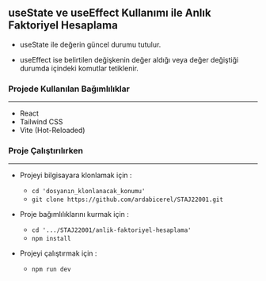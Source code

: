 ## useState ve useEffect Kullanımı ile Anlık Faktoriyel Hesaplama

- useState ile değerin güncel durumu tutulur.

- useEffect ise belirtilen değişkenin değer aldığı veya değer değiştiği durumda içindeki komutlar tetiklenir. 


### Projede Kullanılan Bağımlılıklar
---

- React
- Tailwind CSS
- Vite (Hot-Reloaded)


### Proje Çalıştırılırken
---

- Projeyi bilgisayara klonlamak için : 

    - `cd 'dosyanın_klonlanacak_konumu' `
    - `git clone https://github.com/ardabicerel/STAJ22001.git`

- Proje bağımlılıklarını kurmak için :
  - `cd '.../STAJ22001/anlik-faktoriyel-hesaplama'`
  - `npm install`

- Projeyi çalıştırmak için :
  - `npm run dev`